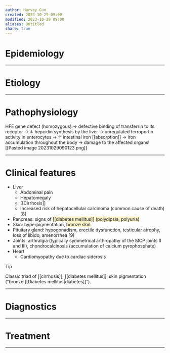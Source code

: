 ```yaml
---
author: Harvey Guo
created: 2023-10-29 09:00
modified: 2023-10-29 09:00
aliases: Untitled
share: true
---
```

# Epidemiology


---
# Etiology


---
# Pathophysiology
HFE gene defect (homozygous) → defective binding of transferrin to its receptor → ↓ hepcidin synthesis by the liver → unregulated ferroportin activity in enterocytes → ↑ intestinal iron [[absorption]] → iron accumulation throughout the body → damage to the affected organs![[Pasted image 20231029090123.png]]

---
# Clinical features
- Liver
	- Abdominal pain
	- Hepatomegaly
	- [[Cirrhosis]]
	- Increased risk of hepatocellular carcinoma (common cause of death)  [8]
- Pancreas: signs of <span style="background:rgba(240, 200, 0, 0.2)">[[diabetes mellitus]] (polydipsia, polyuria)</span>
- Skin: hyperpigmentation, <span style="background:rgba(240, 200, 0, 0.2)">bronze skin</span> 
- Pituitary gland: hypogonadism, erectile dysfunction, testicular atrophy, loss of libido, amenorrhea  [9]
- Joints: arthralgia (typically symmetrical arthropathy of the MCP joints II and III), chondrocalcinosis (accumulation of calcium pyrophosphate)
- Heart
	- Cardiomyopathy due to cardiac siderosis

>[!tip] 
>Classic triad of [[cirrhosis]], [[diabetes mellitus]], skin pigmentation (“bronze [[Diabetes mellitus|diabetes]]”).

---
# Diagnostics


---
# Treatment


---
